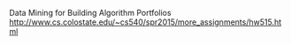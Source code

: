 Data Mining for Building Algorithm Portfolios
http://www.cs.colostate.edu/~cs540/spr2015/more_assignments/hw515.html

